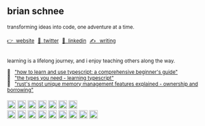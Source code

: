 ## brian schnee

<!-- links -->
<div>
  <sub><p>transforming ideas into code, one adventure at a time.</p></sub>
  <sub><a href="https://brianschnee.com/" target="_blank">👉 &nbsp;website</a></sub>&nbsp;
  <sub><a href="https://twitter.com/fullstackbrian" target="_blank">🐤 &nbsp;twitter</a></sub>&nbsp;
  <sub><a href="https://linkedin.com/in/brian-schnee-dev" target="_blank">🤝 &nbsp;linkedin</a></sub>&nbsp;
  <sub><a href="https://dev.to/brianschnee" target="_blank">✍️ &nbsp; writing</a></sub>&nbsp;
</div>

<br />

<!-- technical writing -->
<div>
  <sub><p>learning is a lifelong journey, and i enjoy teaching others along the way.</p></sub>
  <sub>📖 &nbsp; <a href="https://dev.to/brianschnee/how-to-learn-and-use-typescript-a-comprehensive-beginners-guide-5l">"how to learn and use typescript: a comprehensive beginner's guide"</a></sub>
  <br />
  <sub>💌 &nbsp; <a href="https://dev.to/brianschnee/the-types-you-need-learning-typescript-185">"the types you need - learning typescript"</a></sub>
  <br />
  <sub>🦀 &nbsp; <a href="https://dev.to/brianschnee/rusts-most-unique-memory-management-features-explained-ownership-and-borrowing-49g5">"rust's most unique memory management features explained - ownership and borrowing"</a></sub>
</div>

<br />

<!-- core tech -->
<div>
  <img src="https://img.shields.io/badge/typescript-272b33?logo=typescript&logoColor=0374c2&style=for-the-badge" alt="typescript" height="20px" />
  <img src="https://img.shields.io/badge/react-272b33?logo=react&logoColor=61dbfb&style=for-the-badge" alt="react" height="20px" />
  <img src="https://img.shields.io/badge/tailwind-272b33?logo=tailwindcss&logoColor=35b3eb&style=for-the-badge" alt="tailwind" height="20px" />
  <img src="https://img.shields.io/badge/next.js-272b33?logo=next.js&logoColor=ffffff&style=for-the-badge" alt="nextjs" height="20px" />
  <img src="https://img.shields.io/badge/postgresql-272b33?logo=postgresql&logoColor=35b3eb&style=for-the-badge" alt="postgresql" height="20px" />
  <img src="https://img.shields.io/badge/prisma-272b33?logo=prisma&logoColor=ffffff&style=for-the-badge" alt="prisma" height="20px" />
  <img src="https://img.shields.io/badge/vercel-272b33?logo=vercel&logoColor=FFFFFF&style=for-the-badge" alt="vercel" height="20px" />
</div>

<!-- other tech -->
<div>
  <img src="https://img.shields.io/badge/git-272b33?logo=git&logoColor=F05032&style=for-the-badge" alt="git" height="20px" />
  <img src="https://img.shields.io/badge/pnpm-272b33?logo=pnpm&logoColor=f1a800&style=for-the-badge" alt="pnpm" height="20px" />
  <img src="https://img.shields.io/badge/jest-272b33?logo=jest&logoColor=99425b&style=for-the-badge" alt="jest" height="20px" />
  <img src="https://img.shields.io/badge/Netlify-272b33?logo=netlify&logoColor=00c7b7&style=for-the-badge" alt="netlify" height="20px" />
  <img src="https://img.shields.io/badge/go-272b33?logo=Go&logoColor=00aed8&style=for-the-badge" alt="go" height="20px" />
  <img src="https://img.shields.io/badge/Rust-272b33?logo=Rust&logoColor=ea4800&style=for-the-badge" alt="rust" height="20px" />
  <img src="https://img.shields.io/badge/node.js-272b33?logo=node.js&logoColor=6bbf47&style=for-the-badge" alt="nodejs" height="20px" />
  <img src="https://img.shields.io/badge/express-272b33?logo=express&logoColor=white&style=for-the-badge" alt="express" height="20px" />
  <img src="https://img.shields.io/badge/mongodb-272b33?logo=mongodb&logoColor=4aae3e&style=for-the-badge" alt="mongodb" height="20px" />
</div>

